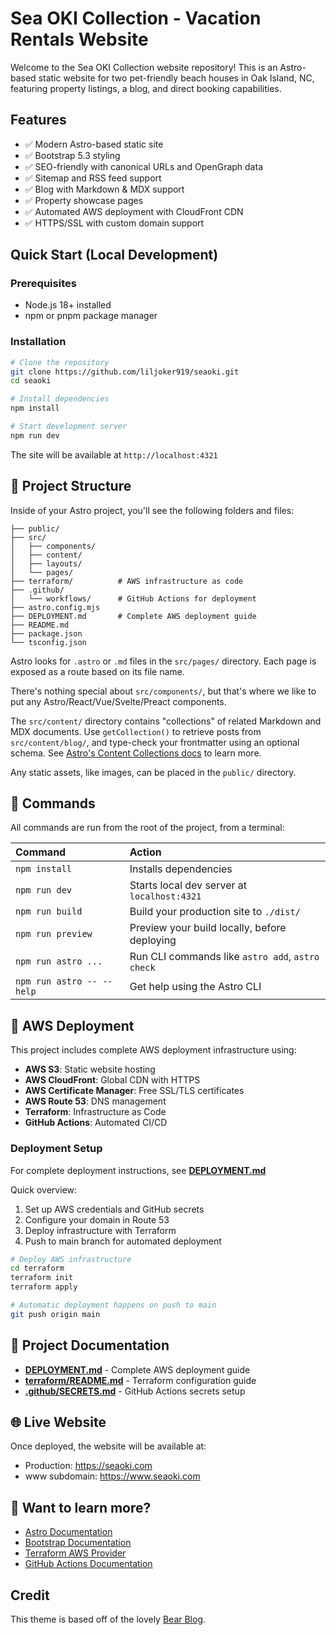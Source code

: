 # Sea OKI Collection - Vacation Rentals Website

Welcome to the Sea OKI Collection website repository! This is an Astro-based static website for two pet-friendly beach houses in Oak Island, NC, featuring property listings, a blog, and direct booking capabilities.

## Features

- ✅ Modern Astro-based static site
- ✅ Bootstrap 5.3 styling
- ✅ SEO-friendly with canonical URLs and OpenGraph data
- ✅ Sitemap and RSS feed support
- ✅ Blog with Markdown & MDX support
- ✅ Property showcase pages
- ✅ Automated AWS deployment with CloudFront CDN
- ✅ HTTPS/SSL with custom domain support

## Quick Start (Local Development)

### Prerequisites
- Node.js 18+ installed
- npm or pnpm package manager

### Installation

```sh
# Clone the repository
git clone https://github.com/liljoker919/seaoki.git
cd seaoki

# Install dependencies
npm install

# Start development server
npm run dev
```

The site will be available at `http://localhost:4321`

## 🚀 Project Structure

Inside of your Astro project, you'll see the following folders and files:

```text
├── public/
├── src/
│   ├── components/
│   ├── content/
│   ├── layouts/
│   └── pages/
├── terraform/          # AWS infrastructure as code
├── .github/
│   └── workflows/      # GitHub Actions for deployment
├── astro.config.mjs
├── DEPLOYMENT.md       # Complete AWS deployment guide
├── README.md
├── package.json
└── tsconfig.json
```

Astro looks for `.astro` or `.md` files in the `src/pages/` directory. Each page is exposed as a route based on its file name.

There's nothing special about `src/components/`, but that's where we like to put any Astro/React/Vue/Svelte/Preact components.

The `src/content/` directory contains "collections" of related Markdown and MDX documents. Use `getCollection()` to retrieve posts from `src/content/blog/`, and type-check your frontmatter using an optional schema. See [Astro's Content Collections docs](https://docs.astro.build/en/guides/content-collections/) to learn more.

Any static assets, like images, can be placed in the `public/` directory.

## 🧞 Commands

All commands are run from the root of the project, from a terminal:

| Command                   | Action                                           |
| :------------------------ | :----------------------------------------------- |
| `npm install`             | Installs dependencies                            |
| `npm run dev`             | Starts local dev server at `localhost:4321`      |
| `npm run build`           | Build your production site to `./dist/`          |
| `npm run preview`         | Preview your build locally, before deploying     |
| `npm run astro ...`       | Run CLI commands like `astro add`, `astro check` |
| `npm run astro -- --help` | Get help using the Astro CLI                     |

## 🚀 AWS Deployment

This project includes complete AWS deployment infrastructure using:
- **AWS S3**: Static website hosting
- **AWS CloudFront**: Global CDN with HTTPS
- **AWS Certificate Manager**: Free SSL/TLS certificates
- **AWS Route 53**: DNS management
- **Terraform**: Infrastructure as Code
- **GitHub Actions**: Automated CI/CD

### Deployment Setup

For complete deployment instructions, see **[DEPLOYMENT.md](./DEPLOYMENT.md)**

Quick overview:
1. Set up AWS credentials and GitHub secrets
2. Configure your domain in Route 53
3. Deploy infrastructure with Terraform
4. Push to main branch for automated deployment

```bash
# Deploy AWS infrastructure
cd terraform
terraform init
terraform apply

# Automatic deployment happens on push to main
git push origin main
```

## 📁 Project Documentation

- **[DEPLOYMENT.md](./DEPLOYMENT.md)** - Complete AWS deployment guide
- **[terraform/README.md](./terraform/README.md)** - Terraform configuration guide
- **[.github/SECRETS.md](./.github/SECRETS.md)** - GitHub Actions secrets setup

## 🌐 Live Website

Once deployed, the website will be available at:
- Production: https://seaoki.com
- www subdomain: https://www.seaoki.com

## 👀 Want to learn more?

- [Astro Documentation](https://docs.astro.build)
- [Bootstrap Documentation](https://getbootstrap.com/docs/5.3/)
- [Terraform AWS Provider](https://registry.terraform.io/providers/hashicorp/aws/latest/docs)
- [GitHub Actions Documentation](https://docs.github.com/en/actions)

## Credit

This theme is based off of the lovely [Bear Blog](https://github.com/HermanMartinus/bearblog/).
